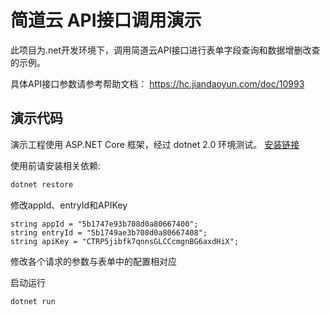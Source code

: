 # 简道云 API接口调用演示

此项目为.net开发环境下，调用简道云API接口进行表单字段查询和数据增删改查的示例。

具体API接口参数请参考帮助文档： https://hc.jiandaoyun.com/doc/10993

## 演示代码

演示工程使用 ASP.NET Core 框架，经过 dotnet 2.0 环境测试。
[安装链接](https://www.microsoft.com/net/core)

使用前请安装相关依赖:

```bash
dotnet restore
```

修改appId、entryId和APIKey

```
string appId = "5b1747e93b708d0a80667400";
string entryId = "5b1749ae3b708d0a80667408";
string apiKey = "CTRP5jibfk7qnnsGLCCcmgnBG6axdHiX";
```

修改各个请求的参数与表单中的配置相对应

启动运行

```bash
dotnet run
```
